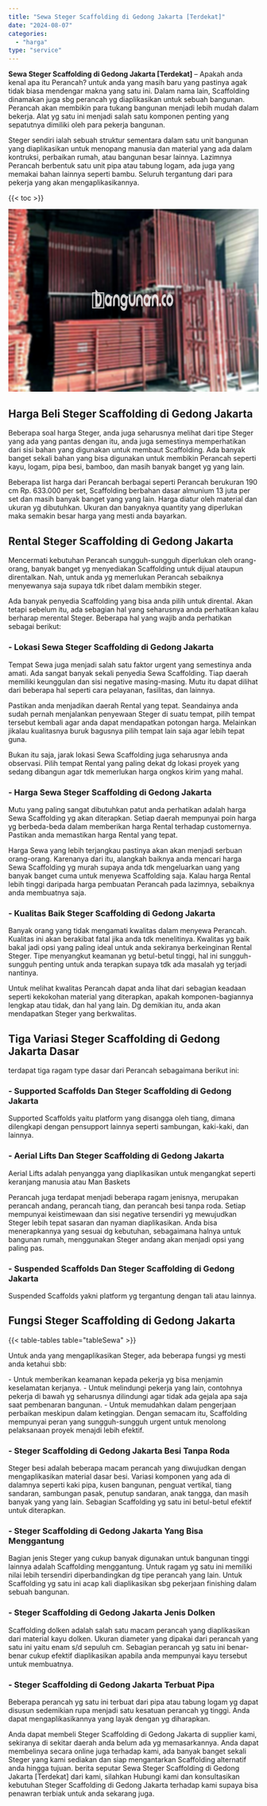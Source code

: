 ```yaml
---
title: "Sewa Steger Scaffolding di Gedong Jakarta [Terdekat]"
date: "2024-08-07"
categories: 
  - "harga"
type: "service"
---
```


**Sewa Steger Scaffolding di Gedong Jakarta \[Terdekat\]** – Apakah anda kenal apa itu Perancah? untuk anda yang masih baru yang pastinya agak tidak biasa mendengar makna yang satu ini. Dalam nama lain, Scaffolding dinamakan juga sbg perancah yg diaplikasikan untuk sebuah bangunan. Perancah akan membikin para tukang bangunan menjadi lebih mudah dalam bekerja. Alat yg satu ini menjadi salah satu komponen penting yang sepatutnya dimiliki oleh para pekerja bangunan.

Steger sendiri ialah sebuah struktur sementara dalam satu unit bangunan yang diaplikasikan untuk menopang manusia dan material yang ada dalam kontruksi, perbaikan rumah, atau bangunan besar lainnya. Lazimnya Perancah berbentuk satu unit pipa atau tabung logam, ada juga yang memakai bahan lainnya seperti bambu. Seluruh tergantung dari para pekerja yang akan mengaplikasikannya.

{{< toc >}}

![Sewa Steger Scaffolding di Gedong Jakarta [Terdekat]](/images/sewa-scaffolding-steger-09.png)

## Harga Beli Steger Scaffolding di Gedong Jakarta

Beberapa soal harga Steger, anda juga seharusnya melihat dari tipe Steger yang ada yang pantas dengan itu, anda juga semestinya memperhatikan dari sisi bahan yang digunakan untuk membaut Scaffolding. Ada banyak banget sekali bahan yang bisa digunakan untuk membikin Perancah seperti kayu, logam, pipa besi, bamboo, dan masih banyak banget yg yang lain.

Beberapa list harga dari Perancah berbagai seperti Perancah berukuran 190 cm Rp. 633.000 per set, Scaffolding berbahan dasar almunium 13 juta per set dan masih banyak banget yang yang lain. Harga diatur oleh material dan ukuran yg dibutuhkan. Ukuran dan banyaknya quantity yang diperlukan maka semakin besar harga yang mesti anda bayarkan.

## Rental Steger Scaffolding di Gedong Jakarta

Mencermati kebutuhan Perancah sungguh-sungguh diperlukan oleh orang-orang, banyak banget yg menyediakan Scaffolding untuk dijual ataupun direntalkan. Nah, untuk anda yg memerlukan Perancah sebaiknya menyewanya saja supaya tdk ribet dalam membikin steger.

Ada banyak penyedia Scaffolding yang bisa anda pilih untuk dirental. Akan tetapi sebelum itu, ada sebagian hal yang seharusnya anda perhatikan kalau berharap merental Steger. Beberapa hal yang wajib anda perhatikan sebagai berikut:

### \- Lokasi Sewa Steger Scaffolding di Gedong Jakarta

Tempat Sewa juga menjadi salah satu faktor urgent yang semestinya anda amati. Ada sangat banyak sekali penyedia Sewa Scaffolding. Tiap daerah memiliki keunggulan dan sisi negative masing-masing. Mutu itu dapat dilihat dari beberapa hal seperti cara pelayanan, fasilitas, dan lainnya.

Pastikan anda menjadikan daerah Rental yang tepat. Seandainya anda sudah pernah menjalankan penyewaan Steger di suatu tempat, pilih tempat tersebut kembali agar anda dapat mendapatkan potongan harga. Melainkan jikalau kualitasnya buruk bagusnya pilih tempat lain saja agar lebih tepat guna.

Bukan itu saja, jarak lokasi Sewa Scaffolding juga seharusnya anda observasi. Pilih tempat Rental yang paling dekat dg lokasi proyek yang sedang dibangun agar tdk memerlukan harga ongkos kirim yang mahal.

### \- Harga Sewa Steger Scaffolding di Gedong Jakarta

Mutu yang paling sangat dibutuhkan patut anda perhatikan adalah harga Sewa Scaffolding yg akan diterapkan. Setiap daerah mempunyai poin harga yg berbeda-beda dalam memberikan harga Rental terhadap customernya. Pastikan anda memastikan harga Rental yang tepat.

Harga Sewa yang lebih terjangkau pastinya akan akan menjadi serbuan orang-orang. Karenanya dari itu, alangkah baiknya anda mencari harga Sewa Scaffolding yg murah supaya anda tdk mengeluarkan uang yang banyak banget cuma untuk menyewa Scaffolding saja. Kalau harga Rental lebih tinggi daripada harga pembuatan Perancah pada lazimnya, sebaiknya anda membuatnya saja.

### \- Kualitas Baik Steger Scaffolding di Gedong Jakarta

Banyak orang yang tidak mengamati kwalitas dalam menyewa Perancah. Kualitas ini akan berakibat fatal jika anda tdk menelitinya. Kwalitas yg baik bakal jadi opsi yang paling ideal untuk anda sekiranya berkeinginan Rental Steger. Tipe menyangkut keamanan yg betul-betul tinggi, hal ini sungguh-sungguh penting untuk anda terapkan supaya tdk ada masalah yg terjadi nantinya.

Untuk melihat kwalitas Perancah dapat anda lihat dari sebagian keadaan seperti kekokohan material yang diterapkan, apakah komponen-bagiannya lengkap atau tidak, dan hal yang lain. Dg demikian itu, anda akan mendapatkan Steger yang berkwalitas.

## Tiga Variasi Steger Scaffolding di Gedong Jakarta Dasar

terdapat tiga ragam type dasar dari Perancah sebagaimana berikut ini:

### \- Supported Scaffolds Dan Steger Scaffolding di Gedong Jakarta

Supported Scaffolds yaitu platform yang disangga oleh tiang, dimana dilengkapi dengan pensupport lainnya seperti sambungan, kaki-kaki, dan lainnya.

### \- Aerial Lifts Dan Steger Scaffolding di Gedong Jakarta

Aerial Lifts adalah penyangga yang diaplikasikan untuk mengangkat seperti keranjang manusia atau Man Baskets

Perancah juga terdapat menjadi beberapa ragam jenisnya, merupakan perancah andang, perancah tiang, dan perancah besi tanpa roda. Setiap mempunyai keistimewaan dan sisi negative tersendiri yg mewujudkan Steger lebih tepat sasaran dan nyaman diaplikasikan. Anda bisa menerapkannya yang sesuai dg kebutuhan, sebagaimana halnya untuk bangunan rumah, menggunakan Steger andang akan menjadi opsi yang paling pas.

### \- Suspended Scaffolds Dan Steger Scaffolding di Gedong Jakarta

Suspended Scaffolds yakni platform yg tergantung dengan tali atau lainnya.

## Fungsi Steger Scaffolding di Gedong Jakarta

{{< table-tables table="tableSewa" >}}

Untuk anda yang mengaplikasikan Steger, ada beberapa fungsi yg mesti anda ketahui sbb:

\- Untuk memberikan keamanan kepada pekerja yg bisa menjamin keselamatan kerjanya. - Untuk melindungi pekerja yang lain, contohnya pekerja di bawah yg seharusnya dilindungi agar tidak ada gejala apa saja saat pembenaran bangunan. - Untuk memudahkan dalam pengerjaan perbaikan meskipun dalam ketinggian. Dengan semacam itu, Scaffolding mempunyai peran yang sungguh-sungguh urgent untuk menolong pelaksanaan proyek menajdi lebih efektif.

### \- Steger Scaffolding di Gedong Jakarta Besi Tanpa Roda

Steger besi adalah beberapa macam perancah yang diwujudkan dengan mengaplikasikan material dasar besi. Variasi komponen yang ada di dalamnya seperti kaki pipa, kusen bangunan, penguat vertikal, tiang sandaran, sambungan pasak, penutup sandaran, anak tangga, dan masih banyak yang yang lain. Sebagian Scaffolding yg satu ini betul-betul efektif untuk diterapkan.

### \- Steger Scaffolding di Gedong Jakarta Yang Bisa Menggantung

Bagian jenis Steger yang cukup banyak digunakan untuk bangunan tinggi lainnya adalah Scaffolding menggantung. Untuk ragam yg satu ini memiliki nilai lebih tersendiri diperbandingkan dg tipe perancah yang lain. Untuk Scaffolding yg satu ini acap kali diaplikasikan sbg pekerjaan finishing dalam sebuah bangunan.

### \- Steger Scaffolding di Gedong Jakarta Jenis Dolken

Scaffolding dolken adalah salah satu macam perancah yang diaplikasikan dari material kayu dolken. Ukuran diameter yang dipakai dari perancah yang satu ini yaitu enam s/d sepuluh cm. Sebagian perancah yg satu ini benar-benar cukup efektif diaplikasikan apabila anda mempunyai kayu tersebut untuk membuatnya.

### \- Steger Scaffolding di Gedong Jakarta Terbuat Pipa

Beberapa perancah yg satu ini terbuat dari pipa atau tabung logam yg dapat disusun sedemikian rupa menjadi satu kesatuan perancah yg tinggi. Anda dapat mengaplikasikannya yang layak dengan yg diharapkan.

Anda dapat membeli Steger Scaffolding di Gedong Jakarta di supplier kami, sekiranya di sekitar daerah anda belum ada yg memasarkannya. Anda dapat membelinya secara online juga terhadap kami, ada banyak banget sekali Steger yang kami sediakan dan siap mengantarkan Scaffolding alternatif anda hingga tujuan. berita seputar Sewa Steger Scaffolding di Gedong Jakarta \[Terdekat\] dari kami, silahkan Hubungi kami dan konsultasikan kebutuhan Steger Scaffolding di Gedong Jakarta terhadap kami supaya bisa penawran terbiak untuk anda sekarang juga.
